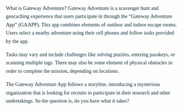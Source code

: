 
<div style="background: var(--badge-box-bg); padding: 20px; border-radius: 12px; display: block; max-width: 900px; margin: auto; color: #112a35; font-family: 'Lora', serif; line-height: 1.6;">


What is Gateway Adventure?
Gateway Adventure is a scavenger hunt and geocaching experience that users participate in through the “Gateway Adventure App” (GAAPP). This app combines elements of outdoor and indoor escape rooms. Users select a nearby adventure using their cell phones and follow tasks provided by the app.

Tasks may vary and include challenges like solving puzzles, entering passkeys, or scanning multiple tags. There may also be some element of physical obstacles in order to complete the mission, depending on locations.

The Gateway Adventure App follows a storyline, introducing a mysterious organization that is looking for recruits to participate in their research and other undertakings. So the question is, do you have what it takes?
</div>
